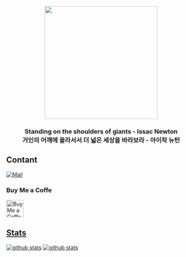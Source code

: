 <div align="center">
  <img src="https://cdn.discordapp.com/attachments/689314197233860629/766199302049497169/unknown.png" width="300"/>
    <h3>
    Standing on the shoulders of giants - Issac Newton
      <br>
    거인의 어깨에 올라서서 더 넓은 세상을 바라보라 - 아이작 뉴턴
  </h3>
</div>

## Contant
[![Mail](https://img.shields.io/badge/Mail-Mail?logo=mail.ru&style=flat-square&color=168DE2&logoColor=white&link=mailto:catry.me@gmail.com)](mailto:catry.me@gmail.com)

### Buy Me a Coffe
<a href='https://ko-fi.com/catry' target='_blank'><img height='35' style='border:0px;height:46px;' src='https://az743702.vo.msecnd.net/cdn/kofi3.png?v=0' border='0' alt='Buy Me a Coffee at ko-fi.com' />

## Stats
[![github stats](https://github-readme-stats.vercel.app/api?username=AkiaCode&count_private=true&show_icons=true&hide_border=true&bg_color=00000000&title_color=D65476&icon_color=D65476&text_color=BA5A6F)](https://github.com/AkiaCode)
[![github stats](https://github-readme-stats.vercel.app/api/top-langs?username=AkiaCode&count_private=true&show_icons=true&hide_border=true&bg_color=00000000&title_color=D65476&icon_color=D65476&text_color=BA5A6F)](https://github.com/AkiaCode)

